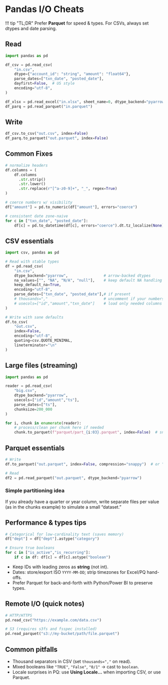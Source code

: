 # Pandas I/O Cheats

!!! tip "TL;DR"
    Prefer **Parquet** for speed & types. For CSVs, always set dtypes and date parsing.

## Read
```python
import pandas as pd

df_csv = pd.read_csv(
    "in.csv",
    dtype={"account_id": "string", "amount": "float64"},
    parse_dates=["txn_date", "posted_date"],
    dayfirst=False,  # US style
    encoding="utf-8",
)

df_xlsx = pd.read_excel("in.xlsx", sheet_name=0, dtype_backend="pyarrow")
df_parq = pd.read_parquet("in.parquet")
```

## Write
```python
df_csv.to_csv("out.csv", index=False)
df_parq.to_parquet("out.parquet", index=False)
```

## Common Fixes

```python
# normalize headers
df.columns = (
    df.columns
      .str.strip()
      .str.lower()
      .str.replace(r"[^a-z0-9]+", "_", regex=True)
)

# coerce numbers w/ visibility
df["amount"] = pd.to_numeric(df["amount"], errors="coerce")

# consistent date zone-naive
for c in ["txn_date", "posted_date"]:
    df[c] = pd.to_datetime(df[c], errors="coerce").dt.tz_localize(None)
```

## CSV essentials

```python
import csv, pandas as pd

# Read with stable types
df = pd.read_csv(
    "in.csv",
    dtype_backend="pyarrow",                # arrow-backed dtypes
    na_values=["", "NA", "N/A", "null"],    # keep default NA handling + custom
    keep_default_na=True,
    encoding="utf-8",
    parse_dates=["txn_date", "posted_date"],# if present
    # thousands=","                         # uncomment if your numbers use commas
    # usecols=["id","amount","txn_date"]    # load only needed columns
)

# Write with sane defaults
df.to_csv(
    "out.csv",
    index=False,
    encoding="utf-8",
    quoting=csv.QUOTE_MINIMAL,
    lineterminator="\n"
)
```

## Large files (streaming)

```python
import pandas as pd

reader = pd.read_csv(
    "big.csv",
    dtype_backend="pyarrow",
    usecols=["id","amount","ts"],
    parse_dates=["ts"],
    chunksize=200_000
)

for i, chunk in enumerate(reader):
    # process/clean per chunk here if needed
    chunk.to_parquet(f"parquet/part_{i:03}.parquet", index=False)  # snappy by default
```

## Parquet essentials

```python
# Write
df.to_parquet("out.parquet", index=False, compression="snappy")  # or "gzip"

# Read
df2 = pd.read_parquet("out.parquet", dtype_backend="pyarrow")
```

### Simple partitioning idea

If you already have a quarter or year column, write separate files per value (as in the chunks example) to simulate a small “dataset.”

## Performance & types tips

```python
# Categorical for low-cardinality text (saves memory)
df["dept"] = df["dept"].astype("category")

# Ensure true booleans
for c in ["is_active","is_recurring"]:
    if c in df: df[c] = df[c].astype("boolean")
```

- Keep IDs with leading zeros as **string** (not int).
- Dates: store/export ISO `YYYY-MM-DD`; strip timezones for Excel/PQ hand-offs.
- Prefer Parquet for back-and-forth with Python/Power BI to preserve types.

## Remote I/O (quick notes)

```python
# HTTP/HTTPS
pd.read_csv("https://example.com/data.csv")

# S3 (requires s3fs and fsspec installed)
pd.read_parquet("s3://my-bucket/path/file.parquet")
```

## Common pitfalls

- Thousand separators in CSV (set `thousands=","` on read).
- Mixed booleans like `"TRUE"`, `"False"`, `"0/1"` → cast to `boolean`.
- Locale surprises in PQ: use **Using Locale…** when importing CSV, or use Parquet.
